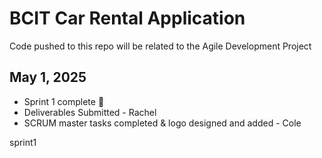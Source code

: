 # BCIT Car Rental Application

Code pushed to this repo will be related to the Agile Development Project

## May 1, 2025
- Sprint 1 complete 🎉
- Deliverables Submitted - Rachel
- SCRUM master tasks completed & logo designed and added - Cole

sprint1